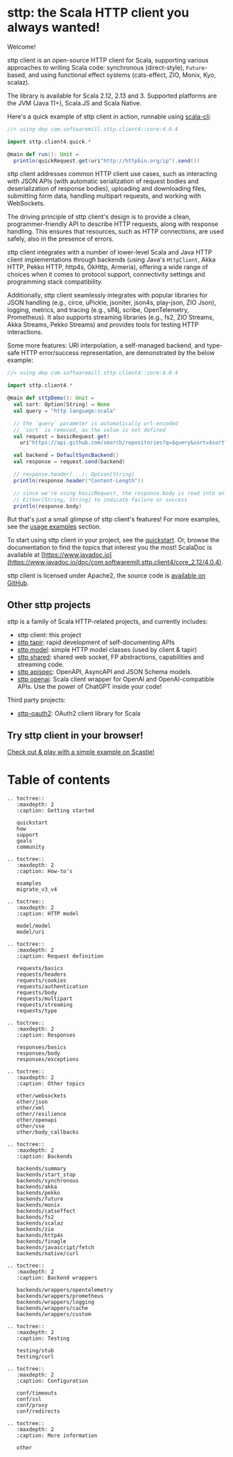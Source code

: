 # sttp: the Scala HTTP client you always wanted!

Welcome!

sttp client is an open-source HTTP client for Scala, supporting various approaches to writing Scala code: synchronous (direct-style), `Future`-based, and using functional effect systems (cats-effect, ZIO, Monix, Kyo, scalaz).

The library is available for Scala 2.12, 2.13 and 3. Supported platforms are the JVM (Java 11+), Scala.JS and Scala Native.

Here's a quick example of sttp client in action, runnable using [scala-cli](https://scala-cli.virtuslab.org):

```scala
//> using dep com.softwaremill.sttp.client4::core:4.0.4

import sttp.client4.quick.*

@main def run(): Unit =
  println(quickRequest.get(uri"http://httpbin.org/ip").send())
```

sttp client addresses common HTTP client use cases, such as interacting with JSON APIs (with automatic serialization of request bodies and deserialization of response bodies), uploading and downloading files, submitting form data, handling multipart requests, and working with WebSockets.

The driving principle of sttp client's design is to provide a clean, programmer-friendly API to describe HTTP requests, along with response handling. This ensures that resources, such as HTTP connections, are used safely, also in the presence of errors.

sttp client integrates with a number of lower-level Scala and Java HTTP client implementations through backends (using Java's `HttpClient`, Akka HTTP, Pekko HTTP, http4s, OkHttp, Armeria), offering a wide range of choices when it comes to protocol support, connectivity settings and programming stack compatibility. 

Additionally, sttp client seamlessly integrates with popular libraries for JSON handling (e.g., circe, uPickle, jsoniter, json4s, play-json, ZIO Json), logging, metrics, and tracing (e.g., slf4j, scribe, OpenTelemetry, Prometheus). It also supports streaming libraries (e.g., fs2, ZIO Streams, Akka Streams, Pekko Streams) and provides tools for testing HTTP interactions.

Some more features: URI interpolation, a self-managed backend, and type-safe HTTP error/success representation, are demonstrated by the below example:

```scala
//> using dep com.softwaremill.sttp.client4::core:4.0.4

import sttp.client4.*

@main def sttpDemo(): Unit =
  val sort: Option[String] = None
  val query = "http language:scala"

  // the `query` parameter is automatically url-encoded
  // `sort` is removed, as the value is not defined
  val request = basicRequest.get(
    uri"https://api.github.com/search/repositories?q=$query&sort=$sort")

  val backend = DefaultSyncBackend()
  val response = request.send(backend)

  // response.header(...): Option[String]
  println(response.header("Content-Length")) 

  // since we're using basicRequest, the response.body is read into an 
  // Either[String, String] to indicate failure or success 
  println(response.body)
```

But that's just a small glimpse of sttp client's features! For more examples, see the [usage examples](examples.md) section. 

To start using sttp client in your project, see the [quickstart](quickstart.md). Or, browse the documentation to find the topics that interest you the most! ScalaDoc is available at [https://www.javadoc.io](https://www.javadoc.io/doc/com.softwaremill.sttp.client4/core_2.12/4.0.4).

sttp client is licensed under Apache2, the source code is [available on GitHub](https://github.com/softwaremill/sttp).

## Other sttp projects

sttp is a family of Scala HTTP-related projects, and currently includes:

* sttp client: this project
* [sttp tapir](https://github.com/softwaremill/tapir): rapid development of self-documenting APIs
* [sttp model](https://github.com/softwaremill/sttp-model): simple HTTP model classes (used by client & tapir)
* [sttp shared](https://github.com/softwaremill/sttp-shared): shared web socket, FP abstractions, capabilities and streaming code.
* [sttp apispec](https://github.com/softwaremill/sttp-apispec): OpenAPI, AsyncAPI and JSON Schema models.
* [sttp openai](https://github.com/softwaremill/sttp-openai): Scala client wrapper for OpenAI and OpenAI-compatible APIs. Use the power of ChatGPT inside your code!

Third party projects:

* [sttp-oauth2](https://github.com/polyvariant/sttp-oauth2): OAuth2 client library for Scala

## Try sttp client in your browser!

[Check out & play with a simple example on Scastie!](https://scastie.scala-lang.org/adamw/aOf32MZsTPesobwfWG5nDQ)

# Table of contents

```{eval-rst}
.. toctree::
   :maxdepth: 2
   :caption: Getting started

   quickstart
   how
   support
   goals
   community

.. toctree::
   :maxdepth: 2
   :caption: How-to's
   
   examples
   migrate_v3_v4

.. toctree::
   :maxdepth: 2
   :caption: HTTP model

   model/model
   model/uri

.. toctree::
   :maxdepth: 2
   :caption: Request definition

   requests/basics
   requests/headers
   requests/cookies
   requests/authentication
   requests/body
   requests/multipart
   requests/streaming
   requests/type

.. toctree::
   :maxdepth: 2
   :caption: Responses

   responses/basics
   responses/body
   responses/exceptions

.. toctree::
   :maxdepth: 2
   :caption: Other topics

   other/websockets
   other/json
   other/xml
   other/resilience
   other/openapi
   other/sse
   other/body_callbacks

.. toctree::
   :maxdepth: 2
   :caption: Backends

   backends/summary
   backends/start_stop
   backends/synchronous
   backends/akka
   backends/pekko
   backends/future
   backends/monix
   backends/catseffect
   backends/fs2
   backends/scalaz
   backends/zio
   backends/http4s
   backends/finagle
   backends/javascript/fetch
   backends/native/curl

.. toctree::
   :maxdepth: 2
   :caption: Backend wrappers

   backends/wrappers/opentelemetry
   backends/wrappers/prometheus
   backends/wrappers/logging
   backends/wrappers/cache
   backends/wrappers/custom

.. toctree::
   :maxdepth: 2
   :caption: Testing

   testing/stub
   testing/curl

.. toctree::
   :maxdepth: 2
   :caption: Configuration

   conf/timeouts
   conf/ssl
   conf/proxy
   conf/redirects

.. toctree::
   :maxdepth: 2
   :caption: More information

   other
```
